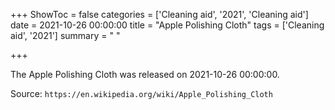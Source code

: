 +++
ShowToc = false
categories = ['Cleaning aid', '2021', 'Cleaning aid']
date = 2021-10-26 00:00:00
title = "Apple Polishing Cloth"
tags = ['Cleaning aid', '2021']
summary = " "

+++

The Apple Polishing Cloth was released on 2021-10-26 00:00:00.

Source: `https://en.wikipedia.org/wiki/Apple_Polishing_Cloth`



